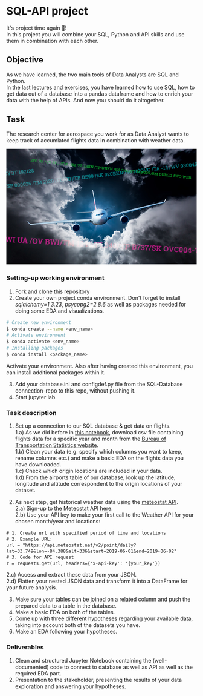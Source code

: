 # SQL-API project

It's project time again :tada:!  
In this project you will combine your SQL, Python and API skills and use them in combination with each other.  

## Objective
As we have learned, the two main tools of Data Analysts are SQL and Python.  
In the last lectures and exercises, you have learned how to use SQL, how to get data out of a database into a pandas dataframe and how to enrich your data with the help of APIs.
And now you should do it altogether.


## Task 
The research center for aerospace you work for as Data Analyst wants to keep track of accumlated flights data in combination with weather data.  

![](images/PIREPs-featured.jpg)  
### Setting-up working environment

1. Fork and clone this repository
2. Create your own project conda environment. Don't forget to install *sqlalchemy=1.3.23*, *psycopg2=2.8.6* as well as packages needed for doing some EDA and visualizations.  

```BASH 
# Create new environment
$ conda create --name <env_name>
# Activate environment 
$ conda activate <env_name>
# Installing packages 
$ conda install <package_name>
```
Activate your environment. 
Also after having created this environment, you can install additional packages within it. 

3. Add your database.ini and configdef.py file from the SQL-Database connection-repo to this repo, without pushing it. 
4. Start jupyter lab.  

### Task description
1. Set up a connection to our SQL database & get data on flights.   
  1.a) As we did before in [this notebook](https://github.com/neuefische/da-sql_database_connection/blob/main/Connect_to_db_1.ipynb), download csv file containing flights data for a specific year and month from the [Bureau of Transportation Statistics website](https://transtats.bts.gov).  
  1.b) Clean your data (e.g. specify which columns you want to keep, rename columns etc.) and make a basic EDA on the flights data you have downloaded.  
  1.c) Check which origin locations are included in your data.  
  1.d) From the airports table of our database, look up the latitude, longitude and altitude correspondent to the origin locations of your dataset.  
    
2. As next step, get historical weather data using the [meteostat API](https://dev.meteostat.net/api/point/daily.html#endpoint).   
  2.a) Sign-up to the Meteostat API [here](https://auth.meteostat.net).  
  2.b) Use your API key to make your first call to the Weather API for your chosen month/year and locations:    
    
````
# 1. Create url with specified period of time and locations
# 2. Example URL:
url = "https://api.meteostat.net/v2/point/daily?lat=33.749&lon=-84.388&alt=336&start=2019-06-01&end=2019-06-02"
# 3. Code for API request
r = requests.get(url, headers={'x-api-key': '{your_key'})
````

   2.c) Access and extract these data from your JSON.  
   2.d) Flatten your nested JSON data and transform it into a DataFrame for your future analysis.  
  
3. Make sure your tables can be joined on a related column and push the prepared data to a table in the database.    
4. Make a basic EDA on both of the tables.  
5. Come up with three different hypotheses regarding your available data, taking into account both of the datasets you have.  
6. Make an EDA following your hypotheses.  

### Deliverables
1. Clean and structured Jupyter Notebook containing the (well-documented) code to connect to database as well as API as well as the required EDA part.
2. Presentation to the stakeholder, presenting the results of your data exploration and answering your hypotheses.

